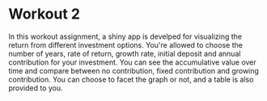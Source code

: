 # Workout 2
In this workout assignment, a shiny app is develped for visualizing the return from different investment options. You're allowed to choose the number of years, rate of return, growth rate, initial deposit and annual contribution for your investment. You can see the accumulative value over time and compare between no contribution, fixed contribution and growing contribution. You can choose to facet the graph or not, and a table is also provided to you.  
